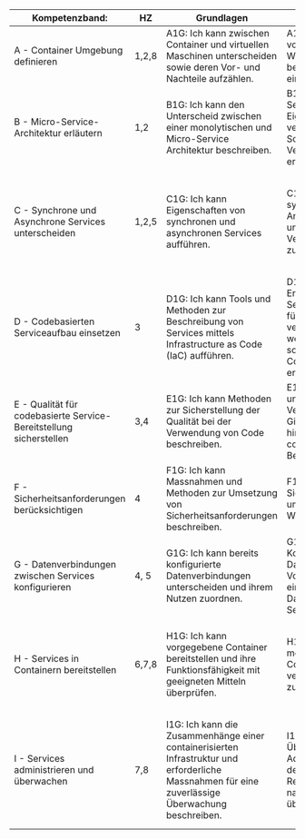 | Kompetenzband: | HZ | Grundlagen | Fortgeschritten | Erweitert |
| -------------- | -- | ---------- | --------------- | --------- |
| A - Container Umgebung definieren | 1,2,8 | A1G: Ich kann zwischen Container und  virtuellen Maschinen unterscheiden sowie deren Vor- und Nachteile aufzählen. | A1F: Ich kann Eigenschaften von Containern in eigenen Worten beschreiben und bestehende Container einsetzen.  | A1E: Ich kann eine Container Umgebung mit einem oder mehreren Services erläutern. |
| B - Micro-Service- Architektur erläutern | 1,2 | B1G: Ich kann den Unterscheid zwischen einer monolytischen und Micro-Service Architektur beschreiben. | B1F: Ich kann eine Micro-Service-Architektur mit  Eigenschaften eines verteilten Systems, wie Schnittstellen und Vernetzung (Netzwerk), erläutern. | B1E: Ich kann das Micro-Service Paradigma und dessen Einfluss auf eine Zielarchitektur abwägen.  |
| C - Synchrone und Asynchrone Services unterscheiden  | 1,2,5 | C1G: Ich kann Eigenschaften von synchronen und asynchronen Services aufführen. | C1F: Ich kann Beispiele für synchrone und asynchrone Anwendungsfälle machen und diese einem Verwendungszweck zuordnen.  | C1E: Ich kann unterschiedlich definierte Schnittstellen nach Verwendungszweck vorschlagen. Ich kann den Zusammenhang zwischen verteilten Systemen und asynchronen Services herstellen. |
| D - Codebasierten Serviceaufbau einsetzen | 3 | D1G: Ich kann Tools und Methoden zur Beschreibung von Services mittels Infrastructure as Code (IaC) aufführen. | D1F: Ich kann den Ablauf zur Erstellung von codebasierten Services beschreiben und für die Bereitstellung Tools verwenden, welche Syntaxunterstützung sowie Prüfung der Codekonsistenz ermöglichen. | D1E: Ich kann Service-Konfigurationen codebasiert in Containern bereitstellen und mit IaC dokumentieren. |
| E - Qualität für codebasierte Service-Bereitstellung sicherstellen | 3,4 | E1G: Ich kann Methoden zur Sicherstellung der Qualität bei der Verwendung von Code beschreiben. | E1F: Ich kann den Nutzen und Einsatzzweck des Versionsverwaltungssystems Git erläutern, insbesondere hinsichtlich Qualität für codebasierte Service-Bereitstellung. | E1E: Ich kann das Versionsverwaltungssystem GIT zur Verwaltung und Erstellung von versioniertem, kommentierten Code anwenden. |
| F - Sicherheitsanforderungen berücksichtigen  | 4 | F1G: Ich kann Massnahmen und Methoden zur Umsetzung von Sicherheitsanforderungen beschreiben.  | F1F: Ich kann Sicherheitsanforderungen umsetzen und auf Ihre Wirksamkeit prüfen. | F1E: Ich kann bei schwachen Sicherheitsanforderungen mit zusätzlichen, transparenten Massnahmen die Sicherheit erhöhen. |
| G - Datenverbindungen zwischen Services konfigurieren | 4, 5  | G1G: Ich kann bereits konfigurierte Datenverbindungen unterscheiden und ihrem Nutzen zuordnen. | G1F: Ich kann Konfigurationen für Datenverbindungen nach Vorgaben umsetzen, um einen sicheren Datenaustausch zwischen Services zu ermöglichen.  | G1E: Ich kann eigne Datenverbindungen gemäss Anforderungen zur Sicherheit und Persistenz konfigurieren.  |
| H - Services in Containern bereitstellen  | 6,7,8 | H1G: Ich kann vorgegebene Container bereitstellen und ihre Funktionsfähigkeit mit geeigneten Mitteln überprüfen. | H1F: Ich kann einen oder mehrere Services in Containern bereitstellen und verwende geeignete Mittel zur Behebung von Fehlern. | H1E: Ich kann mit der Nutzung der Registry Container Images wiederverwenden und kann den Ablauf, um eigene Images in der Registry verfügbar zu machen beschreiben. |
| I - Services administrieren und überwachen | 7,8 | I1G: Ich kann die Zusammenhänge einer containerisierten Infrastruktur und erforderliche Massnahmen für eine zuverlässige Überwachung beschreiben. | I1F: Ich kann zur Überwachung und Administration von Services, deren Ressourcenverwendung nachvollziehen und überwachen. | I1E: Ich kann den Ressourcenbedarf mit konkreten Annahmen bestimmen und diesen mit dem effektiven Bedarf vergleichen. Für einen stabilen Betrieb kann ich Massnahmen definieren um die Ressourcen zu managen. |
